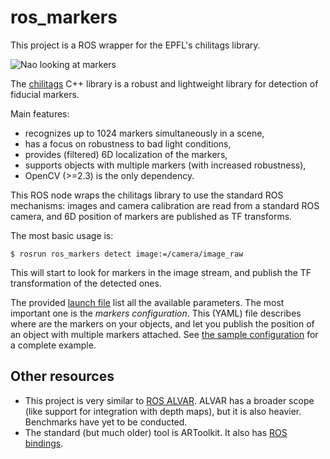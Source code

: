 ros_markers
===========

This project is a ROS wrapper for the EPFL's chilitags library.

![Nao looking at markers](doc/nao_markers.jpg)

The [chilitags](http://chili.epfl.ch/software) C++ library is a robust
and lightweight library for detection of fiducial markers.

Main features:
- recognizes up to 1024 markers simultaneously in a scene, 
- has a focus on robustness to bad light conditions, 
- provides (filtered) 6D localization of the markers,
- supports objects with multiple markers (with increased robustness),
- OpenCV (>=2.3) is the only dependency.

This ROS node wraps the chilitags library to use the standard ROS mechanisms:
images and camera calibration are read from a standard ROS camera, and 6D
position of markers are published as TF transforms.

The most basic usage is:

```
$ rosrun ros_markers detect image:=/camera/image_raw
```

This will start to look for markers in the image stream, and publish the TF
transformation of the detected ones.

The provided [launch file](launch/detect.launch) list all the available
parameters. The most important one is the *markers configuration*.  This (YAML)
file describes where are the markers on your objects, and let you publish the
position of an object with multiple markers attached. See [the sample
configuration](config/markers_configuration_sample.yml) for a complete example.

Other resources
---------------

- This project is very similar to [ROS
ALVAR](http://wiki.ros.org/ar_track_alvar). ALVAR has a broader scope (like
support for integration with depth maps), but it is also heavier. Benchmarks
have yet to be conducted.
- The standard (but much older) tool is ARToolkit. It also has [ROS
  bindings](http://wiki.ros.org/artoolkit).

